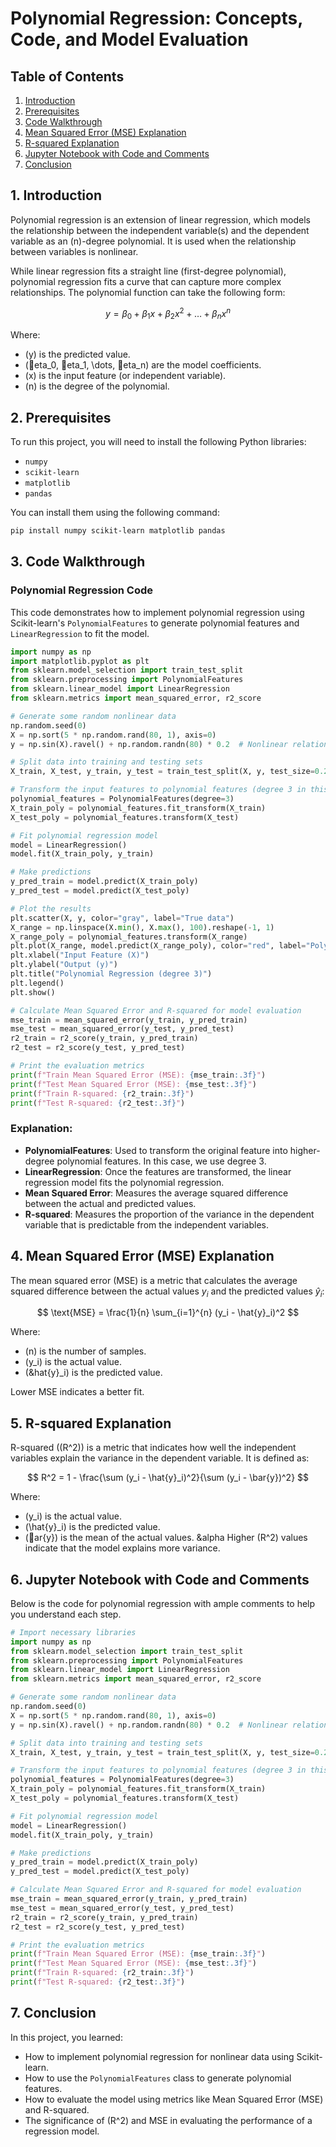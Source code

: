 
# Polynomial Regression: Concepts, Code, and Model Evaluation

## Table of Contents
1. [Introduction](#1-introduction)
2. [Prerequisites](#2-prerequisites)
3. [Code Walkthrough](#3-code-walkthrough)
4. [Mean Squared Error (MSE) Explanation](#4-mean-squared-error-mse-explanation)
5. [R-squared Explanation](#5-r-squared-explanation)
6. [Jupyter Notebook with Code and Comments](#6-jupyter-notebook-with-code-and-comments)
7. [Conclusion](#7-conclusion)

## 1. Introduction
Polynomial regression is an extension of linear regression, which models the relationship between the independent variable(s) and the dependent variable as an \(n\)-degree polynomial. It is used when the relationship between variables is nonlinear.

While linear regression fits a straight line (first-degree polynomial), polynomial regression fits a curve that can capture more complex relationships. The polynomial function can take the following form:

$$
y = \beta_0 + \beta_1 x + \beta_2 x^2 + \dots + \beta_n x^n
$$

Where:
- \(y\) is the predicted value.
- \(eta_0, eta_1, \dots, eta_n\) are the model coefficients.
- \(x\) is the input feature (or independent variable).
- \(n\) is the degree of the polynomial.

## 2. Prerequisites

To run this project, you will need to install the following Python libraries:
- `numpy`
- `scikit-learn`
- `matplotlib`
- `pandas`

You can install them using the following command:

```bash
pip install numpy scikit-learn matplotlib pandas
```

## 3. Code Walkthrough

### Polynomial Regression Code

This code demonstrates how to implement polynomial regression using Scikit-learn's `PolynomialFeatures` to generate polynomial features and `LinearRegression` to fit the model.

```python
import numpy as np
import matplotlib.pyplot as plt
from sklearn.model_selection import train_test_split
from sklearn.preprocessing import PolynomialFeatures
from sklearn.linear_model import LinearRegression
from sklearn.metrics import mean_squared_error, r2_score

# Generate some random nonlinear data
np.random.seed(0)
X = np.sort(5 * np.random.rand(80, 1), axis=0)
y = np.sin(X).ravel() + np.random.randn(80) * 0.2  # Nonlinear relationship with noise

# Split data into training and testing sets
X_train, X_test, y_train, y_test = train_test_split(X, y, test_size=0.2, random_state=42)

# Transform the input features to polynomial features (degree 3 in this case)
polynomial_features = PolynomialFeatures(degree=3)
X_train_poly = polynomial_features.fit_transform(X_train)
X_test_poly = polynomial_features.transform(X_test)

# Fit polynomial regression model
model = LinearRegression()
model.fit(X_train_poly, y_train)

# Make predictions
y_pred_train = model.predict(X_train_poly)
y_pred_test = model.predict(X_test_poly)

# Plot the results
plt.scatter(X, y, color="gray", label="True data")
X_range = np.linspace(X.min(), X.max(), 100).reshape(-1, 1)
X_range_poly = polynomial_features.transform(X_range)
plt.plot(X_range, model.predict(X_range_poly), color="red", label="Polynomial regression (degree 3)")
plt.xlabel("Input Feature (X)")
plt.ylabel("Output (y)")
plt.title("Polynomial Regression (degree 3)")
plt.legend()
plt.show()

# Calculate Mean Squared Error and R-squared for model evaluation
mse_train = mean_squared_error(y_train, y_pred_train)
mse_test = mean_squared_error(y_test, y_pred_test)
r2_train = r2_score(y_train, y_pred_train)
r2_test = r2_score(y_test, y_pred_test)

# Print the evaluation metrics
print(f"Train Mean Squared Error (MSE): {mse_train:.3f}")
print(f"Test Mean Squared Error (MSE): {mse_test:.3f}")
print(f"Train R-squared: {r2_train:.3f}")
print(f"Test R-squared: {r2_test:.3f}")
```

### Explanation:
- **PolynomialFeatures**: Used to transform the original feature into higher-degree polynomial features. In this case, we use degree 3.
- **LinearRegression**: Once the features are transformed, the linear regression model fits the polynomial regression.
- **Mean Squared Error**: Measures the average squared difference between the actual and predicted values.
- **R-squared**: Measures the proportion of the variance in the dependent variable that is predictable from the independent variables.

## 4. Mean Squared Error (MSE) Explanation

The mean squared error (MSE) is a metric that calculates the average squared difference between the actual values $y_i$ and the predicted values $\hat{y}_i$:

$$
\text{MSE} = \frac{1}{n} \sum_{i=1}^{n} (y_i - \hat{y}_i)^2
$$

Where:
- \(n\) is the number of samples.
- \(y_i\) is the actual value.
- \(&hat{y}_i\) is the predicted value.

Lower MSE indicates a better fit.

## 5. R-squared Explanation

R-squared (\(R^2\)) is a metric that indicates how well the independent variables explain the variance in the dependent variable. It is defined as:

$$
R^2 = 1 - \frac{\sum (y_i - \hat{y}_i)^2}{\sum (y_i - \bar{y})^2}
$$

Where:
- \(y_i\) is the actual value.
- \(\hat{y}_i\) is the predicted value.
- \(ar{y}\) is the mean of the actual values.
&alpha
Higher \(R^2\) values indicate that the model explains more variance.

## 6. Jupyter Notebook with Code and Comments

Below is the code for polynomial regression with ample comments to help you understand each step.

```python
# Import necessary libraries
import numpy as np
from sklearn.model_selection import train_test_split
from sklearn.preprocessing import PolynomialFeatures
from sklearn.linear_model import LinearRegression
from sklearn.metrics import mean_squared_error, r2_score

# Generate some random nonlinear data
np.random.seed(0)
X = np.sort(5 * np.random.rand(80, 1), axis=0)
y = np.sin(X).ravel() + np.random.randn(80) * 0.2  # Nonlinear relationship with noise

# Split data into training and testing sets
X_train, X_test, y_train, y_test = train_test_split(X, y, test_size=0.2, random_state=42)

# Transform the input features to polynomial features (degree 3 in this case)
polynomial_features = PolynomialFeatures(degree=3)
X_train_poly = polynomial_features.fit_transform(X_train)
X_test_poly = polynomial_features.transform(X_test)

# Fit polynomial regression model
model = LinearRegression()
model.fit(X_train_poly, y_train)

# Make predictions
y_pred_train = model.predict(X_train_poly)
y_pred_test = model.predict(X_test_poly)

# Calculate Mean Squared Error and R-squared for model evaluation
mse_train = mean_squared_error(y_train, y_pred_train)
mse_test = mean_squared_error(y_test, y_pred_test)
r2_train = r2_score(y_train, y_pred_train)
r2_test = r2_score(y_test, y_pred_test)

# Print the evaluation metrics
print(f"Train Mean Squared Error (MSE): {mse_train:.3f}")
print(f"Test Mean Squared Error (MSE): {mse_test:.3f}")
print(f"Train R-squared: {r2_train:.3f}")
print(f"Test R-squared: {r2_test:.3f}")
```

## 7. Conclusion

In this project, you learned:
- How to implement polynomial regression for nonlinear data using Scikit-learn.
- How to use the `PolynomialFeatures` class to generate polynomial features.
- How to evaluate the model using metrics like Mean Squared Error (MSE) and R-squared.
- The significance of \(R^2\) and MSE in evaluating the performance of a regression model.
